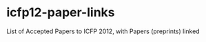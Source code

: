 icfp12-paper-links
==================

List of Accepted Papers to ICFP 2012, with Papers (preprints) linked